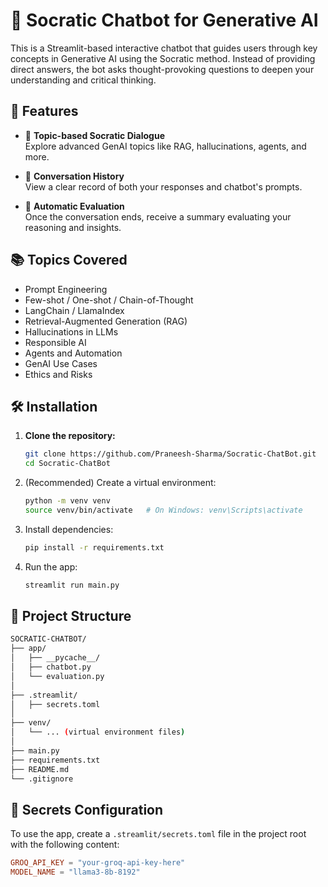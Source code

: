 # 🤖 Socratic Chatbot for Generative AI

This is a Streamlit-based interactive chatbot that guides users through key concepts in Generative AI using the Socratic method. Instead of providing direct answers, the bot asks thought-provoking questions to deepen your understanding and critical thinking.



## 🚀 Features

- 🧠 **Topic-based Socratic Dialogue**  
  Explore advanced GenAI topics like RAG, hallucinations, agents, and more.

- 💬 **Conversation History**  
  View a clear record of both your responses and chatbot's prompts.

- 🧪 **Automatic Evaluation**  
  Once the conversation ends, receive a summary evaluating your reasoning and insights.



## 📚 Topics Covered

- Prompt Engineering  
- Few-shot / One-shot / Chain-of-Thought  
- LangChain / LlamaIndex  
- Retrieval-Augmented Generation (RAG)  
- Hallucinations in LLMs  
- Responsible AI  
- Agents and Automation  
- GenAI Use Cases  
- Ethics and Risks



## 🛠️ Installation

1. **Clone the repository:**
   ```bash
   git clone https://github.com/Praneesh-Sharma/Socratic-ChatBot.git
   cd Socratic-ChatBot
   ```

2. (Recommended) Create a virtual environment:
   ```bash
   python -m venv venv
   source venv/bin/activate   # On Windows: venv\Scripts\activate
   ```

3. Install dependencies:
   ```bash
   pip install -r requirements.txt
   ```

4. Run the app:
   ```bash
   streamlit run main.py
   ```


## 📁 Project Structure
```bash
SOCRATIC-CHATBOT/
├── app/
│   ├── __pycache__/
│   ├── chatbot.py
│   └── evaluation.py
│
├── .streamlit/
│   ├── secrets.toml
│
├── venv/
│   └── ... (virtual environment files)
│
├── main.py
├── requirements.txt
├── README.md
└── .gitignore
```


## 🔐 Secrets Configuration

To use the app, create a `.streamlit/secrets.toml` file in the project root with the following content:

```toml
GROQ_API_KEY = "your-groq-api-key-here"
MODEL_NAME = "llama3-8b-8192"
```
